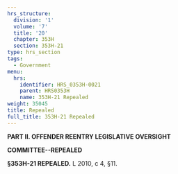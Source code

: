 ```yaml
---
hrs_structure:
  division: '1'
  volume: '7'
  title: '20'
  chapter: 353H
  section: 353H-21
type: hrs_section
tags:
  - Government
menu:
  hrs:
    identifier: HRS_0353H-0021
    parent: HRS0353H
    name: 353H-21 Repealed
weight: 35045
title: Repealed
full_title: 353H-21 Repealed
---
```

**PART II. OFFENDER REENTRY LEGISLATIVE OVERSIGHT**

**COMMITTEE--REPEALED**

**§353H-21 REPEALED.** L 2010, c 4, §11.